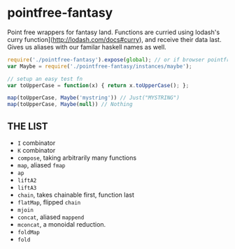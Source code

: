 pointfree-fantasy
=================

Point free wrappers for fantasy land. Functions are curried using
lodash's curry function](http://lodash.com/docs#curry), and receive their
data last. Gives us aliases with our familar haskell names as well.

```js
require('./pointfree-fantasy').expose(global); // or if browser pointfree.expose(window)
var Maybe = require('./pointfree-fantasy/instances/maybe');

// setup an easy test fn
var toUpperCase = function(x) { return x.toUpperCase(); };

map(toUpperCase, Maybe('mystring')) // Just("MYSTRING")
map(toUpperCase, Maybe(null)) // Nothing

```

THE LIST
--------

* `I` combinator
* `K` combinator
* `compose`, taking arbitrarily many functions
* `map`, aliased `fmap`
* `ap`
* `liftA2`
* `liftA3`
* `chain`, takes chainable first, function last
* `flatMap`, flipped `chain`
* `mjoin`
* `concat`, aliased `mappend`
* `mconcat`, a monoidal reduction.
* `foldMap`
* `fold`
